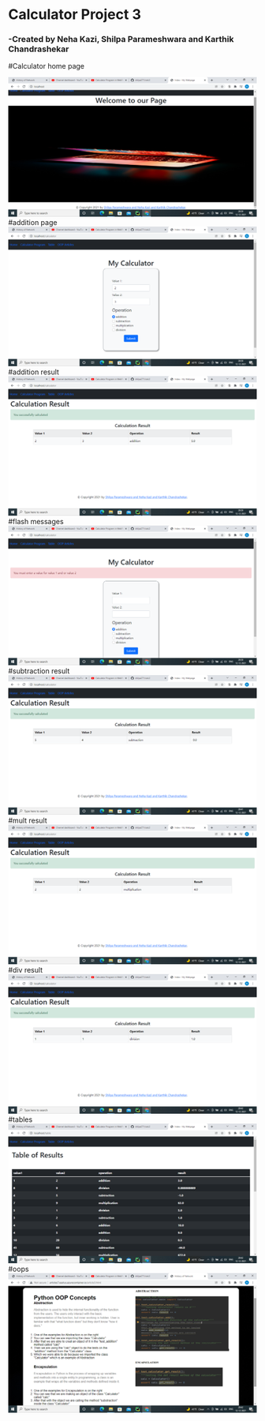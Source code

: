# Calculator Project 3

### -Created by Neha Kazi, Shilpa Parameshwara and Karthik Chandrashekar

#Calculator home page

![home page](web_screenshot/Screenshot%20(28).png)
#addition page
![addition page](web_screenshot/Screenshot%20(29).png)
#addition result
![addition result page](web_screenshot/Screenshot%20(30).png)
#flash messages
![flash page](web_screenshot/Screenshot%20(31).png)
#subtraction result
![sub page](web_screenshot/Screenshot%20(34).png)
#mult result
![mult page](web_screenshot/Screenshot%20(36).png)
#div result
![div page](web_screenshot/Screenshot%20(38).png)
#tables
![table page](web_screenshot/Screenshot%20(39).png)
#oops 
![oops page](web_screenshot/Screenshot%20(40).png)





